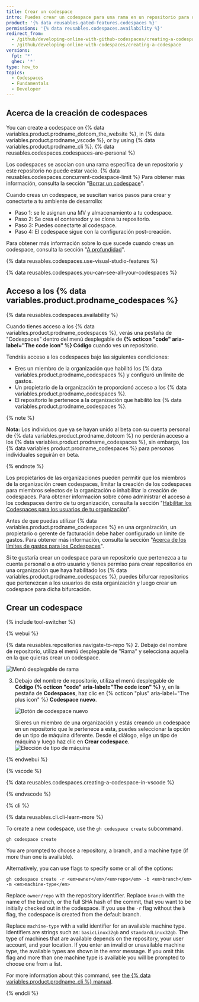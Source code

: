 ```yaml
---
title: Crear un codespace
intro: Puedes crear un codespace para una rama en un repositorio para desarrollar en línea.
product: '{% data reusables.gated-features.codespaces %}'
permissions: '{% data reusables.codespaces.availability %}'
redirect_from:
  - /github/developing-online-with-github-codespaces/creating-a-codespace
  - /github/developing-online-with-codespaces/creating-a-codespace
versions:
  fpt: '*'
  ghec: '*'
type: how_to
topics:
  - Codespaces
  - Fundamentals
  - Developer
---
```


## Acerca de la creación de codespaces

You can create a codespace on {% data variables.product.prodname_dotcom_the_website %}, in {% data variables.product.prodname_vscode %}, or by using {% data variables.product.prodname_cli %}. {% data reusables.codespaces.codespaces-are-personal %}

Los codespaces se asocian con una rama específica de un repositorio y este repositorio no puede estar vacío. {% data reusables.codespaces.concurrent-codespace-limit %} Para obtener más información, consulta la sección "[Borrar un codespace](/github/developing-online-with-codespaces/deleting-a-codespace)".


Cuando creas un codespace, se suscitan varios pasos para crear y conectarte a tu ambiente de desarrollo:

- Paso 1: se le asignan una MV y almacenamiento a tu codespace.
- Paso 2: Se crea el contenedor y se clona tu repositorio.
- Paso 3: Puedes conectarte al codespace.
- Paso 4: El codespace sigue con la configuración post-creación.

Para obtener más información sobre lo que sucede cuando creas un codespace, consulta la sección "[A profundidad](/codespaces/getting-started/deep-dive)".

{% data reusables.codespaces.use-visual-studio-features %}

{% data reusables.codespaces.you-can-see-all-your-codespaces %}

## Acceso a los {% data variables.product.prodname_codespaces %}

{% data reusables.codespaces.availability %}

Cuando tienes acceso a los {% data variables.product.prodname_codespaces %}, verás una pestaña de "Codespaces" dentro del menú desplegable de **{% octicon "code" aria-label="The code icon" %} Código** cuando ves un repositorio.

Tendrás acceso a los codespaces bajo las siguientes condiciones:

* Eres un miembro de la organización que habilitó los {% data variables.product.prodname_codespaces %} y configuró un límite de gastos.
* Un propietario de la organización te proporcionó acceso a los {% data variables.product.prodname_codespaces %}.
* El repositorio le pertenece a la organización que habilitó los {% data variables.product.prodname_codespaces %}.

{% note %}

**Nota:** Los individuos que ya se hayan unido al beta con su cuenta personal de {% data variables.product.prodname_dotcom %} no perderán acceso a los {% data variables.product.prodname_codespaces %}, sin embargo, los {% data variables.product.prodname_codespaces %} para personas individuales seguirán en beta.

{% endnote %}

Los propietarios de las organizaciones pueden permitir que los miembros de la organización creen codespaces, limitar la creación de los codespaces para miembros selectos de la organización o inhabilitar la creación de codespaces. Para obtener información sobre cómo administrar el acceso a los codespaces dentro de tu organización, consulta la sección "[Habilitar los Codespaces para los usuarios de tu organización](/codespaces/managing-codespaces-for-your-organization/enabling-codespaces-for-your-organization#enable-codespaces-for-users-in-your-organization)".

Antes de que puedas utilizar {% data variables.product.prodname_codespaces %} en una organización, un propietario o gerente de facturación debe haber configurado un límite de gastos. Para obtener más información, consulta la sección "[Acerca de los límites de gastos para los Codespaces](/billing/managing-billing-for-github-codespaces/managing-spending-limits-for-codespaces#about-spending-limits-for-codespaces)".

Si te gustaría crear un codespace para un repositorio que pertenezca a tu cuenta personal o a otro usuario y tienes permiso para crear repositorios en una organización que haya habilitado los {% data variables.product.prodname_codespaces %}, puedes bifurcar repositorios que pertenezcan a los usuarios de esta organización y luego crear un codespace para dicha bifurcación.

## Crear un codespace

{% include tool-switcher %}

{% webui %}

{% data reusables.repositories.navigate-to-repo %}
2. Debajo del nombre de repositorio, utiliza el menú desplegable de "Rama" y selecciona aquella en la que quieras crear un codespace.

   ![Menú desplegable de rama](/assets/images/help/codespaces/branch-drop-down.png)

3. Debajo del nombre de repositorio, utiliza el menú desplegable de **Código {% octicon "code" aria-label="The code icon" %}** y, en la pestaña de **Codespaces**, haz clic en {% octicon "plus" aria-label="The plus icon" %} **Codespace nuevo**.

   ![Botón de codespace nuevo](/assets/images/help/codespaces/new-codespace-button.png)

   Si eres un miembro de una organización y estás creando un codespace en un repositorio que le pertenece a esta, puedes seleccionar la opción de un tipo de máquina diferente. Desde el diálogo, elige un tipo de máquina y luego haz clic en **Crear codespace**. ![Elección de tipo de máquina](/assets/images/help/codespaces/choose-custom-machine-type.png)

{% endwebui %}

{% vscode %}

{% data reusables.codespaces.creating-a-codespace-in-vscode %}

{% endvscode %}

{% cli %}

{% data reusables.cli.cli-learn-more %}

To create a new codespace, use the `gh codespace create` subcommand.

```shell
gh codespace create 
```

You are prompted to choose a repository, a branch, and a machine type (if more than one is available).

Alternatively, you can use flags to specify some or all of the options:

```shell
gh codespace create -r <em>owner</em>/<em>repo</em> -b <em>branch</em> -m <em>machine-type</em> 
```

Replace `owner/repo` with the repository identifier. Replace `branch` with the name of the branch, or the full SHA hash of the commit, that you want to be initially checked out in the codespace. If you use the `-r` flag without the `b` flag, the codespace is created from the default branch.

Replace `machine-type` with a valid identifier for an available machine type. Identifiers are strings such as: `basicLinux32gb` and `standardLinux32gb`. The type of machines that are available depends on the repository, your user account, and your location. If you enter an invalid or unavailable machine type, the available types are shown in the error message. If you omit this flag and more than one machine type is available you will be prompted to choose one from a list.

For more information about this command, see [the {% data variables.product.prodname_cli %} manual](https://cli.github.com/manual/gh_codespace_create).

{% endcli %}
